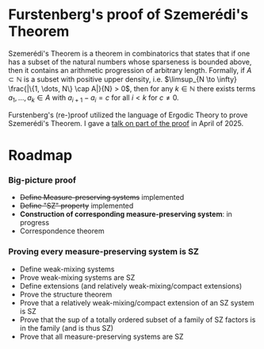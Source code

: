 # Furstenberg's proof of Szemerédi's Theorem

Szemerédi's Theorem is a theorem in combinatorics that states that if one has a subset of the natural numbers whose sparseness is bounded above, then it contains an arithmetic progression of arbitrary length. Formally, if $A \subset \mathbb{N}$ is a subset with positive upper density, i.e. $\limsup_{N \to \infty} \frac{|\{1, \dots, N\} \cap A|}{N} > 0$, then for any $k \in \mathbb{N}$ there exists terms $a_1, \dots, a_k \in A$ with $a_{i+1} - a_i = c$ for all $i < k$ for $c \neq 0$.

Furstenberg's (re-)proof utilized the language of Ergodic Theory to prove Szemerédi's Theorem. I gave a [talk on part of the proof](https://dylwall.com/static/documents/Furstenberg_Szemeredi.pdf) in April of 2025.

# Roadmap

### Big-picture proof
- ~~Define Measure-preserving systems~~ implemented
- ~~Define "SZ" property~~ implemented
- **Construction of corresponding measure-preserving system**: in progress
- Correspondence theorem

### Proving every measure-preserving system is SZ
- Define weak-mixing systems
- Prove weak-mixing systems are SZ
- Define extensions (and relatively weak-mixing/compact extensions)
- Prove the structure theorem
- Prove that a relatively weak-mixing/compact extension of an SZ system is SZ
- Prove that the sup of a totally ordered subset of a family of SZ factors is in the family (and is thus SZ)
- Prove that all measure-preserving systems are SZ
